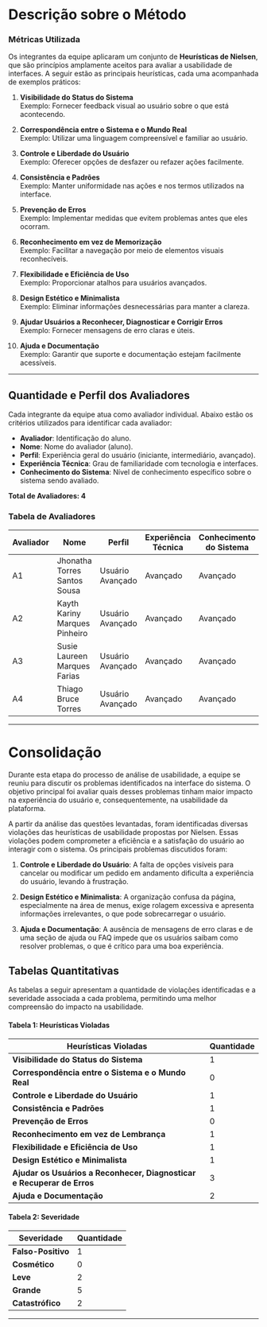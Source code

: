 # Descrição sobre o Método

### Métricas Utilizada

Os integrantes da equipe aplicaram um conjunto de **Heurísticas de Nielsen**, que são princípios amplamente aceitos para avaliar a usabilidade de interfaces. A seguir estão as principais heurísticas, cada uma acompanhada de exemplos práticos:

1. **Visibilidade do Status do Sistema**  
   Exemplo: Fornecer feedback visual ao usuário sobre o que está acontecendo.

2. **Correspondência entre o Sistema e o Mundo Real**  
   Exemplo: Utilizar uma linguagem compreensível e familiar ao usuário.

3. **Controle e Liberdade do Usuário**  
   Exemplo: Oferecer opções de desfazer ou refazer ações facilmente.

4. **Consistência e Padrões**  
   Exemplo: Manter uniformidade nas ações e nos termos utilizados na interface.

5. **Prevenção de Erros**  
   Exemplo: Implementar medidas que evitem problemas antes que eles ocorram.

6. **Reconhecimento em vez de Memorização**  
   Exemplo: Facilitar a navegação por meio de elementos visuais reconhecíveis.

7. **Flexibilidade e Eficiência de Uso**  
   Exemplo: Proporcionar atalhos para usuários avançados.

8. **Design Estético e Minimalista**  
   Exemplo: Eliminar informações desnecessárias para manter a clareza.

9. **Ajudar Usuários a Reconhecer, Diagnosticar e Corrigir Erros**  
   Exemplo: Fornecer mensagens de erro claras e úteis.

10. **Ajuda e Documentação**  
    Exemplo: Garantir que suporte e documentação estejam facilmente acessíveis.

---

## Quantidade e Perfil dos Avaliadores

Cada integrante da equipe atua como avaliador individual. Abaixo estão os critérios utilizados para identificar cada avaliador:

- **Avaliador**: Identificação do aluno.
- **Nome**: Nome do avaliador (aluno).
- **Perfil**: Experiência geral do usuário (iniciante, intermediário, avançado).
- **Experiência Técnica**: Grau de familiaridade com tecnologia e interfaces.
- **Conhecimento do Sistema**: Nível de conhecimento específico sobre o sistema sendo avaliado.

**Total de Avaliadores: 4**

### Tabela de Avaliadores

| Avaliador |               Nome                |        Perfil        |       Experiência Técnica       |        Conhecimento do Sistema       | 
|-----------|----------------------------------|---------------------|--------------------------------|-------------------------------------|
|     A1    | Jhonatha Torres Santos Sousa     | Usuário Avançado    | Avançado                       | Avançado                           |
|     A2    | Kayth Kariny Marques Pinheiro    | Usuário Avançado    | Avançado                       | Avançado                           |
|     A3    | Susie Laureen Marques Farias     | Usuário Avançado    | Avançado                       | Avançado                           |
|     A4    | Thiago Bruce Torres              | Usuário Avançado    | Avançado                       | Avançado                           |

---

# Consolidação

Durante esta etapa do processo de análise de usabilidade, a equipe se reuniu para discutir os problemas identificados na interface do sistema. O objetivo principal foi avaliar quais desses problemas tinham maior impacto na experiência do usuário e, consequentemente, na usabilidade da plataforma.

A partir da análise das questões levantadas, foram identificadas diversas violações das heurísticas de usabilidade propostas por Nielsen. Essas violações podem comprometer a eficiência e a satisfação do usuário ao interagir com o sistema. Os principais problemas discutidos foram:

1. **Controle e Liberdade do Usuário**: A falta de opções visíveis para cancelar ou modificar um pedido em andamento dificulta a experiência do usuário, levando à frustração.
  
2. **Design Estético e Minimalista**: A organização confusa da página, especialmente na área de menus, exige rolagem excessiva e apresenta informações irrelevantes, o que pode sobrecarregar o usuário.

3. **Ajuda e Documentação**: A ausência de mensagens de erro claras e de uma seção de ajuda ou FAQ impede que os usuários saibam como resolver problemas, o que é crítico para uma boa experiência.
   

## Tabelas Quantitativas

As tabelas a seguir apresentam a quantidade de violações identificadas e a severidade associada a cada problema, permitindo uma melhor compreensão do impacto na usabilidade.

#### Tabela 1: Heurísticas Violadas

| Heurísticas Violadas                                           | Quantidade |
|---------------------------------------------------------------|------------|
| **Visibilidade do Status do Sistema**                          | 1          |
| **Correspondência entre o Sistema e o Mundo Real**            | 0          |
| **Controle e Liberdade do Usuário**                            | 1          |
| **Consistência e Padrões**                                    | 1          |
| **Prevenção de Erros**                                        | 0          |
| **Reconhecimento em vez de Lembrança**                        | 1          |
| **Flexibilidade e Eficiência de Uso**                          | 1          |
| **Design Estético e Minimalista**                              | 1          |
| **Ajudar os Usuários a Reconhecer, Diagnosticar e Recuperar de Erros** | 3          |
| **Ajuda e Documentação**                                      | 2          |

#### Tabela 2: Severidade

| Severidade        | Quantidade |
|-------------------|------------|
| **Falso-Positivo** | 1          |
| **Cosmético**      | 0          |
| **Leve**           | 2          |
| **Grande**         | 5          |
| **Catastrófico**   | 2          |

----
